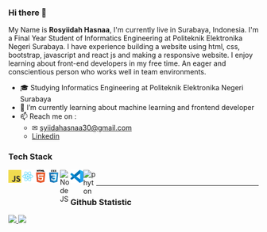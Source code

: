 ### Hi there 👋

My Name is **Rosyiidah Hasnaa**, I'm currently live in Surabaya, Indonesia. I'm a Final Year Student of Informatics Engineering at Politeknik Elektronika Negeri Surabaya. I have experience building a website using html, css, bootstrap, javascript and react js and making a responsive website. I enjoy learning about front-end developers in my free time. An eager and conscientious person who works well in team environments.   

- 🎓 Studying Informatics Engineering at Politeknik Elektronika Negeri Surabaya  
- 🌱 I’m currently learning about machine learning and frontend developer  
- 📫 Reach me on :
  - ✉ syiidahasnaa30@gmail.com
  - [Linkedin](https://www.linkedin.com/in/syiidahasnaa/)

### Tech Stack
<img align="left" alt="JavaScript" width="26px" src="https://raw.githubusercontent.com/github/explore/80688e429a7d4ef2fca1e82350fe8e3517d3494d/topics/javascript/javascript.png" />
<img align="left" alt="React" width="26px" src="https://raw.githubusercontent.com/github/explore/80688e429a7d4ef2fca1e82350fe8e3517d3494d/topics/react/react.png" />
<img align="left" alt="HTML5" width="26px" src="https://raw.githubusercontent.com/github/explore/80688e429a7d4ef2fca1e82350fe8e3517d3494d/topics/html/html.png" />
<img align="left" alt="CSS3" width="26px" src="https://raw.githubusercontent.com/github/explore/80688e429a7d4ef2fca1e82350fe8e3517d3494d/topics/css/css.png" />
  <a href="https://nodejs.org/"><img align="left" alt="NodeJS" title="NodeJS" width="21px" src="https://seeklogo.com/images/N/nodejs-logo-FBE122E377-seeklogo.com.png" /></a>
<img align="left" alt="Visual Studio Code" width="26px" src="https://raw.githubusercontent.com/github/explore/80688e429a7d4ef2fca1e82350fe8e3517d3494d/topics/visual-studio-code/visual-studio-code.png" />
<img align="left" alt="phyton" width="26px" src="https://user-images.githubusercontent.com/67575741/204096288-b669c675-d96b-4bfc-bb2b-8b78aa966ba2.jpg">
<br />

---
  
### Github Statistic
<p align="left">
<a href="https://github.com/syiidahasnaa30">
  <img height="180em" src="https://github-readme-stats-eight-theta.vercel.app/api?username=syiidahasnaa30&show_icons=true&theme=algolia&include_all_commits=true&count_private=true"/>
  <img height="180em" src="https://github-readme-stats-eight-theta.vercel.app/api/top-langs/?username=syiidahasnaa30&layout=compact&langs_count=8&theme=algolia"/>
</a>
</p>

<!--
**syiidahasnaa30/syiidahasnaa30** is a ✨ _special_ ✨ repository because its `README.md` (this file) appears on your GitHub profile.

Here are some ideas to get you started:

- 🔭 I’m currently working on ...
- 🌱 I’m currently learning ...
- 👯 I’m looking to collaborate on ...
- 🤔 I’m looking for help with ...
- 💬 Ask me about ...
- 😄 Pronouns: ...
- ⚡ Fun fact: ...
-->
